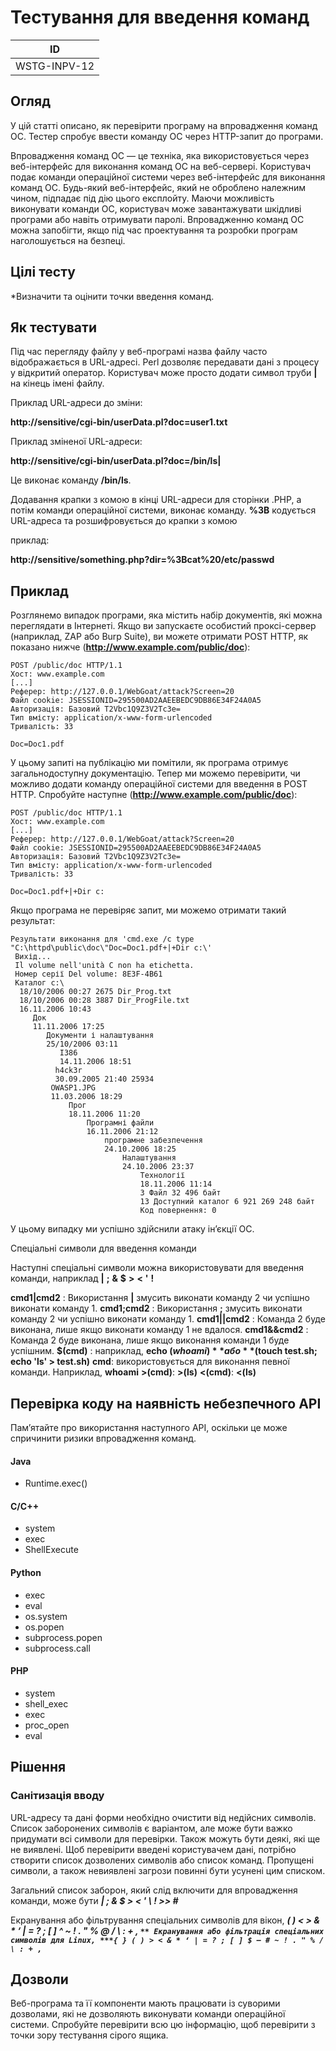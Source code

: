 # Тестування для введення команд

| ID |
| -- |
| WSTG-INPV-12 |

## Огляд

У цій статті описано, як перевірити програму на впровадження команд ОС. Тестер спробує ввести команду ОС через HTTP-запит до програми.

Впровадження команд ОС — це техніка, яка використовується через веб-інтерфейс для виконання команд ОС на веб-сервері. Користувач подає команди операційної системи через веб-інтерфейс для виконання команд ОС. Будь-який веб-інтерфейс, який не оброблено належним чином, підпадає під дію цього експлойту. Маючи можливість виконувати команди ОС, користувач може завантажувати шкідливі програми або навіть отримувати паролі. Впровадженню команд ОС можна запобігти, якщо під час проектування та розробки програм наголошується на безпеці.

## Цілі тесту

*Визначити та оцінити точки введення команд.

## Як тестувати

Під час перегляду файлу у веб-програмі назва файлу часто відображається в URL-адресі. Perl дозволяє передавати дані з процесу у відкритий оператор. Користувач може просто додати символ труби **|** на кінець імені файлу.

Приклад URL-адреси до зміни:

**http://sensitive/cgi-bin/userData.pl?doc=user1.txt**

Приклад зміненої URL-адреси:

**http://sensitive/cgi-bin/userData.pl?doc=/bin/ls|**

Це виконає команду **/bin/ls**.

Додавання крапки з комою в кінці URL-адреси для сторінки .PHP, а потім команди операційної системи, виконає команду. **%3B** кодується URL-адреса та розшифровується до крапки з комою

приклад:

**http://sensitive/something.php?dir=%3Bcat%20/etc/passwd**

## Приклад

Розглянемо випадок програми, яка містить набір документів, які можна переглядати в Інтернеті. Якщо ви запускаєте особистий проксі-сервер (наприклад, ZAP або Burp Suite), ви можете отримати POST HTTP, як показано нижче (**http://www.example.com/public/doc**):

    POST /public/doc HTTP/1.1
    Хост: www.example.com
    [...]
    Реферер: http://127.0.0.1/WebGoat/attack?Screen=20
    Файл cookie: JSESSIONID=295500AD2AAEEBEDC9DB86E34F24A0A5
    Авторизація: Базовий T2Vbc1Q9Z3V2Tc3e=
    Тип вмісту: application/x-www-form-urlencoded
    Тривалість: 33

    Doc=Doc1.pdf

У цьому запиті на публікацію ми помітили, як програма отримує загальнодоступну документацію. Тепер ми можемо перевірити, чи можливо додати команду операційної системи для введення в POST HTTP. Спробуйте наступне (**http://www.example.com/public/doc**):

    POST /public/doc HTTP/1.1
    Хост: www.example.com
    [...]
    Реферер: http://127.0.0.1/WebGoat/attack?Screen=20
    Файл cookie: JSESSIONID=295500AD2AAEEBEDC9DB86E34F24A0A5
    Авторизація: Базовий T2Vbc1Q9Z3V2Tc3e=
    Тип вмісту: application/x-www-form-urlencoded
    Тривалість: 33

    Doc=Doc1.pdf+|+Dir c:

Якщо програма не перевіряє запит, ми можемо отримати такий результат:
    
    Результати виконання для 'cmd.exe /c type "C:\httpd\public\doc\"Doc=Doc1.pdf+|+Dir c:\'
     Вихід...
     Il volume nell'unità C non ha etichetta.
     Номер серії Del volume: 8E3F-4B61
     Каталог c:\
      18/10/2006 00:27 2675 Dir_Prog.txt
      18/10/2006 00:28 3887 Dir_ProgFile.txt
      16.11.2006 10:43
         Док
         11.11.2006 17:25
            Документи і налаштування
            25/10/2006 03:11
               I386
               14.11.2006 18:51
              h4ck3r
              30.09.2005 21:40 25934
             OWASP1.JPG
             11.03.2006 18:29
                 Прог
                 18.11.2006 11:20
                     Програмні файли
                     16.11.2006 21:12
                         програмне забезпечення
                         24.10.2006 18:25
                             Налаштування
                             24.10.2006 23:37
                                 Технології
                                 18.11.2006 11:14
                                 3 Файл 32 496 байт
                                 13 Доступний каталог 6 921 269 248 байт
                                 Код повернення: 0

У цьому випадку ми успішно здійснили атаку ін’єкції ОС.

Спеціальні символи для введення команди

Наступні спеціальні символи можна використовувати для введення команди, наприклад **|** **;** **&** **$** **>** **<** **'** **!**

**cmd1|cmd2** : Використання **|** змусить виконати команду 2 чи успішно виконати команду 1.
**cmd1;cmd2** : Використання **;** змусить виконати команду 2 чи успішно виконати команду 1.
**cmd1||cmd2** : Команда 2 буде виконана, лише якщо виконати команду 1 не вдалося.
**cmd1&&cmd2** : Команда 2 буде виконана, лише якщо виконання команди 1 буде успішним.
**$(cmd)** : наприклад, **echo $(whoami)** або **$(touch test.sh; echo 'ls' > test.sh)**
**cmd**: використовується для виконання певної команди. Наприклад, **whoami**
**>(cmd)**: **>(ls)**
**<(cmd)**: **<(ls)**

## Перевірка коду на наявність небезпечного API

Пам’ятайте про використання наступного API, оскільки це може спричинити ризики впровадження команд.

#### Java

* Runtime.exec()

#### C/C++
 
* system
* exec
* ShellExecute

#### Python

* exec
* eval
* os.system
* os.popen
* subprocess.popen
* subprocess.call

#### PHP

* system
* shell_exec
* exec
* proc_open
* eval

## Рішення

### Санітизація вводу

URL-адресу та дані форми необхідно очистити від недійсних символів. Список заборонених символів є варіантом, але може бути важко придумати всі символи для перевірки. Також можуть бути деякі, які ще не виявлені. Щоб перевірити введені користувачем дані, потрібно створити список дозволених символів або список команд. Пропущені символи, а також невиявлені загрози повинні бути усунені цим списком.

Загальний список заборон, який слід включити для впровадження команди, може бути ***| ; & $ > < ' \ ! >> #***

Екранування або фільтрування спеціальних символів для вікон, ***( ) < > & * ‘ | = ? ; [ ] ^ ~ ! . " % @ / \ : + , `** Екранування або фільтрація спеціальних символів для Linux, ***{ } ( ) > < & * ‘ | = ? ; [ ] $ – # ~ ! . " % / \ : + , `***

## Дозволи

Веб-програма та її компоненти мають працювати із суворими дозволами, які не дозволяють виконувати команди операційної системи. Спробуйте перевірити всю цю інформацію, щоб перевірити з точки зору тестування сірого ящика.
